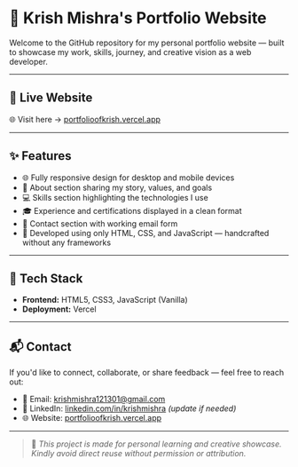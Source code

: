 # 💼 Krish Mishra's Portfolio Website

Welcome to the GitHub repository for my personal portfolio website — built to showcase my work, skills, journey, and creative vision as a web developer.

---

## 🔗 Live Website

🌐 Visit here → [portfolioofkrish.vercel.app](https://portfolioofkrish.vercel.app)

---

## ✨ Features

- 🌐 Fully responsive design for desktop and mobile devices
- 👤 About section sharing my story, values, and goals
- 💻 Skills section highlighting the technologies I use
- 🎓 Experience and certifications displayed in a clean format
- 📩 Contact section with working email form
- 🧱 Developed using only HTML, CSS, and JavaScript — handcrafted without any frameworks

---

## 🚀 Tech Stack

- **Frontend:** HTML5, CSS3, JavaScript (Vanilla)
- **Deployment:** Vercel

---

## 📬 Contact

If you'd like to connect, collaborate, or share feedback — feel free to reach out:

- 📧 Email: [krishmishra121301@gmail.com](mailto:krishmishra121301@gmail.com)
- 💼 LinkedIn: [linkedin.com/in/krishmishra](https://linkedin.com/in/krishmishra) *(update if needed)*
- 🌐 Website: [portfolioofkrish.vercel.app](https://portfolioofkrish.vercel.app)

---

> 🚫 *This project is made for personal learning and creative showcase. Kindly avoid direct reuse without permission or attribution.*
